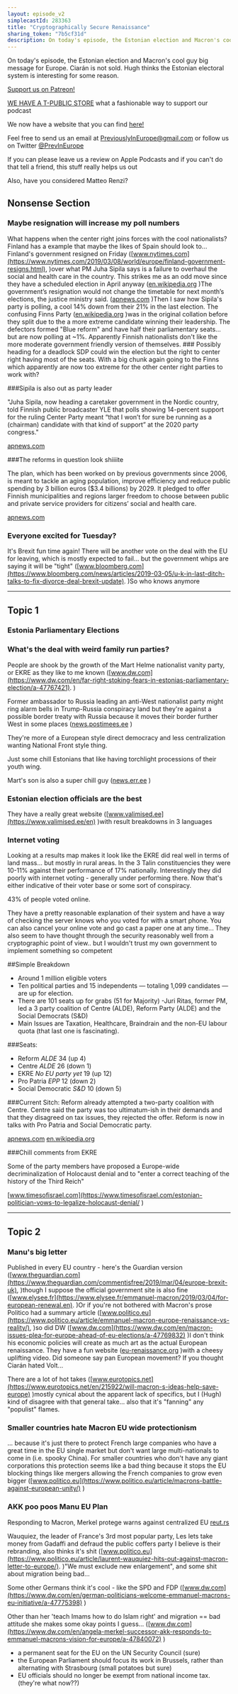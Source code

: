 ```yaml
---
layout: episode_v2
simplecastId: 283363
title: "Cryptographically Secure Renaissance"
sharing_token: "7b5cf31d"
description: On today's episode, the Estonian election and Macron's cool guy big message for Europe. Ciarán is not sold. Hugh thinks the Estonian electoral system is interesting for some reason.  
---
```


On today's episode, the Estonian election and Macron's cool guy big message for Europe. Ciarán is not sold. Hugh thinks the Estonian electoral system is interesting for some reason.

[Support us on Patreon!][5]

[WE HAVE A T-PUBLIC STORE][1] what a fashionable way to support our podcast

We now have a website that you can find [here!][2]

Feel free to send us an email at [PreviouslyInEurope@gmail.com][3] or follow us on Twitter [@PrevInEurope][4]

If you can please leave us a review on Apple Podcasts and if you can't do that tell a friend, this stuff really helps us out

Also, have you considered Matteo Renzi? 

  [1]:https://www.teepublic.com/user/previneurope
  [2]:http://previouslyineurope.eu/
  [3]:https://previouslyineurope@gmail.com
  [4]: https://twitter.com/PrevInEurope
  [5]: https://www.patreon.com/previouslyineurope

## Nonsense Section
### Maybe resignation will increase my poll numbers
What happens when the center right joins forces with the cool nationalists? Finland has a example that maybe the likes of Spain should look to... Finland's government resigned on Friday ([www.nytimes.com](https://www.nytimes.com/2019/03/08/world/europe/finland-government-resigns.html), )over what PM Juha Sipila says is a failure to overhaul the social and health care in the country. This strikes me as an odd move since they have a scheduled election in April anyway ([en.wikipedia.org](https://en.wikipedia.org/wiki/2019_Finnish_parliamentary_election) )The government’s resignation would not change the timetable for next month’s elections, the justice ministry said. ([apnews.com](https://apnews.com/f373443cc74a4d17a3ee834a1134a5b7) )Then I saw how Sipila's party is polling, a cool 14% down from their 21% in the last election. The confusing Finns Party ([en.wikipedia.org](https://en.wikipedia.org/wiki/Finns_Party) )was in the original collation before they split due to the a more extreme candidate winning their leadership. The defectors formed "Blue reform" and have half their parliamentary seats... but are now polling at ~1%. Apparently Finnish nationalists don't like the more moderate government friendly version of themselves. ### Possibly heading for a deadlock SDP could win the election but the right to center right having most of the seats. With a big chunk again going to the Finns which apparently are now too extreme for the other center right parties to work with?

###Sipila is also out as party leader

"Juha Sipila, now heading a caretaker government in the Nordic country, told Finnish public broadcaster YLE that polls showing 14-percent support for the ruling Center Party meant “that I won’t for sure be running as a (chairman) candidate with that kind of support” at the 2020 party congress."

[apnews.com](https://apnews.com/6d89c385995248439bd6f5a0b5d3e89d)

###The reforms in question look shiiiite

The plan, which has been worked on by previous governments since 2006, is meant to tackle an aging population, improve efficiency and reduce public spending by 3 billion euros ($3.4 billions) by 2029. It pledged to offer Finnish municipalities and regions larger freedom to choose between public and private service providers for citizens’ social and health care.

[apnews.com](https://apnews.com/6d89c385995248439bd6f5a0b5d3e89d)

### Everyone excited for Tuesday?
It's Brexit fun time again! There will be another vote on the deal with the EU for leaving, which is mostly expected to fail... but the government whips are saying it will be "tight" ([www.bloomberg.com](https://www.bloomberg.com/news/articles/2019-03-05/u-k-in-last-ditch-talks-to-fix-divorce-deal-brexit-update). )So who knows anymore


------
## Topic 1
### Estonia Parliamentary Elections


### What's the deal with weird family run parties?

People are shook by the growth of the Mart Helme nationalist vanity party, or EKRE as they like to me known ([www.dw.com](https://www.dw.com/en/far-right-stoking-fears-in-estonias-parliamentary-election/a-47767421).)

Former ambassador to Russia leading an anti-West nationalist party might ring alarm bells in Trump-Russia conspiracy land but they're against a possible border treaty with Russia because it moves their border further West in some places ([news.postimees.ee](https://news.postimees.ee/1240490/estonia-s-conservative-people-s-party-criticizes-border-treaty-with-russia))

They're more of a European style direct democracy and less centralization wanting National Front style thing.

Just some chill Estonians that like having torchlight processions of their youth wing.

Mart's son is also a super chill guy ([news.err.ee](https://news.err.ee/107416/conservative-politician-if-you-re-black-go-back))

### Estonian election officials are the best

They have a really great website ([www.valimised.ee](https://www.valimised.ee/en) )with result breakdowns in 3 languages

### Internet voting

Looking at a results map makes it look like the EKRE did real well in terms of land mass... but mostly in rural areas. In the 3 Talin constituencies they were 10-11% against their performance of 17% nationally. Interestingly they did poorly with internet voting - generally under performing there. Now that's either indicative of their voter base or some sort of conspiracy.

43% of people voted online.

They have a pretty reasonable explanation of their system and have a way of checking the server knows who you voted for with a smart phone. You can also cancel your online vote and go cast a paper one at any time... They also seem to have thought through the security reasonably well from a cryptographic point of view.. but I wouldn't trust my own government to implement something so competent

##Simple Breakdown

- Around 1 million eligible voters
- Ten political parties and 15 independents — totaling 1,099 candidates — are up for election.
- There are 101 seats up for grabs (51 for Majority)
-Juri Ritas, former PM, led a 3 party coalition of Centre (ALDE), Reform Party (ALDE) and the Social Democrats (S&D)
- Main Issues are Taxation, Healthcare, Braindrain and the non-EU labour quota (that last one is fascinating).

###Seats:

- Reform _ALDE_ 34 (up 4)
- Centre _ALDE_ 26 (down 1)
- EKRE _No EU party yet_ 19 (up 12)
- Pro Patria _EPP_ 12 (down 2)
- Social Democratic _S&D_ 10 (down 5)

###Current Sitch:
Reform already attempted a two-party coalition with Centre. Centre said the party was too ultimatum-ish in their demands and that they disagreed on tax issues, they rejected the offer. Reform is now in talks with Pro Patria and Social Democratic party.

[apnews.com](https://apnews.com/edcca10fdb0f4433bc8ea7a01ab3286b)
[en.wikipedia.org](https://en.wikipedia.org/wiki/2019_Estonian_parliamentary_election)

###Chill comments from EKRE

Some of the party members have proposed a Europe-wide decriminalization of Holocaust denial and to "enter a correct teaching of the history of the Third Reich"

[www.timesofisrael.com](https://www.timesofisrael.com/estonian-politician-vows-to-legalize-holocaust-denial/)


------
## Topic 2
### Manu's big letter
Published in every EU country - here's the Guardian version ([www.theguardian.com](https://www.theguardian.com/commentisfree/2019/mar/04/europe-brexit-uk), )though I suppose the official government site is also fine ([www.elysee.fr](https://www.elysee.fr/emmanuel-macron/2019/03/04/for-european-renewal.en). )Or if you're not bothered with Macron's prose Politico had a summary article ([www.politico.eu](https://www.politico.eu/article/emmanuel-macron-europe-renaissance-vs-reality/), )so did DW ([www.dw.com](https://www.dw.com/en/macron-issues-plea-for-europe-ahead-of-eu-elections/a-47769832) )I don't think his economic policies will create as much art as the actual European renaissance. They have a fun website ([eu-renaissance.org](https://eu-renaissance.org/en#) )with a cheesy uplifting video. Did someone say pan European movement? If you thought Ciarán hated Volt...

There are a lot of hot takes ([www.eurotopics.net](https://www.eurotopics.net/en/215922/will-macron-s-ideas-help-save-europe) )mostly cynical about the apparent lack of specifics, but I (Hugh) kind of disagree with that general take... also that it's "fanning" any "populist" flames.

### Smaller countries hate Macron EU wide protectionism

... because it's just there to protect French large companies who have a great time in the EU single market but don't want large multi-nationals to come in (i.e. spooky China). For smaller countries who don't have any giant corporations this protection seems like a bad thing because it stops the EU blocking things like mergers allowing the French companies to grow even bigger ([www.politico.eu](https://www.politico.eu/article/macrons-battle-against-european-unity/))

### AKK poo poos Manu EU Plan


Responding to Macron, Merkel protege warns against centralized EU [reut.rs](https://reut.rs/2HoH1g3)

Wauquiez, the leader of France's 3rd most popular party, Les lets take money from Gadaffi and defraud the public coffers party I believe is their rebranding, also thinks it's shit ([www.politico.eu](https://www.politico.eu/article/laurent-wauquiez-hits-out-against-macron-letter-to-europe/). )"We must exclude new enlargement", and some shit about migration being bad...

Some other Germans think it's cool - like the SPD and FDP ([www.dw.com](https://www.dw.com/en/german-politicians-welcome-emmanuel-macrons-eu-initiative/a-47775398))

Other than her 'teach Imams how to do Islam right' and migration == bad attitude she makes some okay points I guess... ([www.dw.com](https://www.dw.com/en/angela-merkel-successor-akk-responds-to-emmanuel-macrons-vision-for-europe/a-47840072))

- a permanent seat for the EU on the UN Security Council (sure)
- the European Parliament should focus its work in Brussels, rather than alternating with Strasbourg (small potatoes but sure)
- EU officials should no longer be exempt from national income tax. (they're what now??)
